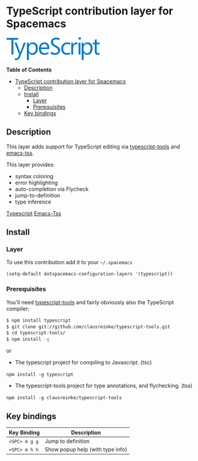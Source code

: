# TypeScript contribution layer for Spacemacs

![logo](img/TypeScript.png)

<!-- markdown-toc start - Don't edit this section. Run M-x markdown-toc/generate-toc again -->
**Table of Contents**

- [TypeScript contribution layer for Spacemacs](#typescript-contribution-layer-for-spacemacs)
    - [Description](#description)
    - [Install](#install)
        - [Layer](#layer)
        - [Prerequisites](#prerequisites)
    - [Key bindings](#key-bindings)

<!-- markdown-toc end -->

## Description

This layer adds support for TypeScript editing via [typescript-tools][] and
[emacs-tss][].

This layer provides:
- syntax coloring
- error highlighting
- auto-completion via Flycheck
- jump-to-definition
- type inference

[Typescript](https://github.com/Microsoft/TypeScript)
[Emacs-Tss](https://github.com/aki2o/emacs-tss)


## Install

### Layer

To use this contribution add it to your `~/.spacemacs`

```elisp
(setq-default dotspacemacs-configuration-layers '(typescript))
```

### Prerequisites

You'll need [typescript-tools][] and fairly obviously also the TypeScript
compiler:

```sh
$ npm install typescript
$ git clone git://github.com/clausreinke/typescript-tools.git
$ cd typescript-tools/
$ npm install -g
```

or

- The typescript project for compiling to Javascript. (tsc)

```npm install -g typescript```

- The typescript-tools project for type annotations, and flychecking. (tss)

```npm install -g clausreinke/typescript-tools```

## Key bindings

Key Binding   | Description
--------------|------------------------------------------------------------
`<SPC> m g g` | Jump to definition
`<SPC> m h h` | Show popup help (with type info)

[emacs-tss]: https://github.com/aki2o/emacs-tss
[typescript-tools]: https://github.com/clausreinke/typescript-tools
